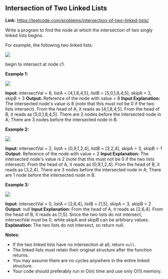 ## Intersection of Two Linked Lists

**Link:** https://leetcode.com/problems/intersection-of-two-linked-lists/

Write a program to find the node at which the intersection of two singly linked lists begins.

For example, the following two linked lists:

[![](https://assets.leetcode.com/uploads/2018/12/13/160_statement.png)](https://assets.leetcode.com/uploads/2018/12/13/160_statement.png)

begin to intersect at node c1.

**Example 1:**

[![](https://assets.leetcode.com/uploads/2018/12/13/160_example_1.png)](https://assets.leetcode.com/uploads/2018/12/13/160_example_1.png)

**Input:** intersectVal = 8, listA = \[4,1,8,4,5\], listB = \[5,0,1,8,4,5\], skipA = 2, skipB = 3
**Output:** Reference of the node with value = 8
**Input Explanation:** The intersected node's value is 8 (note that this must not be 0 if the two lists intersect). From the head of A, it reads as \[4,1,8,4,5\]. From the head of B, it reads as \[5,0,1,8,4,5\]. There are 2 nodes before the intersected node in A; There are 3 nodes before the intersected node in B.

**Example 2:**

[![](https://assets.leetcode.com/uploads/2018/12/13/160_example_2.png)](https://assets.leetcode.com/uploads/2018/12/13/160_example_2.png)

**Input:** intersectVal = 2, listA = \[0,9,1,2,4\], listB = \[3,2,4\], skipA = 3, skipB = 1
**Output:** Reference of the node with value = 2
**Input Explanation:** The intersected node's value is 2 (note that this must not be 0 if the two lists intersect). From the head of A, it reads as \[0,9,1,2,4\]. From the head of B, it reads as \[3,2,4\]. There are 3 nodes before the intersected node in A; There are 1 node before the intersected node in B.

**Example 3:**

[![](https://assets.leetcode.com/uploads/2018/12/13/160_example_3.png)](https://assets.leetcode.com/uploads/2018/12/13/160_example_3.png)

**Input:** intersectVal = 0, listA = \[2,6,4\], listB = \[1,5\], skipA = 3, skipB = 2
**Output:** null
**Input Explanation:** From the head of A, it reads as \[2,6,4\]. From the head of B, it reads as \[1,5\]. Since the two lists do not intersect, intersectVal must be 0, while skipA and skipB can be arbitrary values.
**Explanation:** The two lists do not intersect, so return null.

**Notes:**

*   If the two linked lists have no intersection at all, return `null`.
*   The linked lists must retain their original structure after the function returns.
*   You may assume there are no cycles anywhere in the entire linked structure.
*   Your code should preferably run in O(n) time and use only O(1) memory.